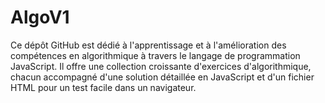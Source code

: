 # AlgoV1
Ce dépôt GitHub est dédié à l'apprentissage et à l'amélioration des compétences en algorithmique à travers le langage de programmation JavaScript. Il offre une collection croissante d'exercices d'algorithmique, chacun accompagné d'une solution détaillée en JavaScript et d'un fichier HTML pour un test facile dans un navigateur. 
